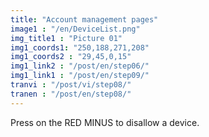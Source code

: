 ```yaml
---
title: "Account management pages"
image1 : "/en/DeviceList.png"
img_title1 : "Picture 01"
img1_coords1: "250,188,271,208"
img1_coords2 : "29,45,0,15"
img1_link2 : "/post/en/step06/"
img1_link1 : "/post/en/step09/"
tranvi : "/post/vi/step08/"
tranen : "/post/en/step08/"
---
```

Press on the RED MINUS to disallow a device.